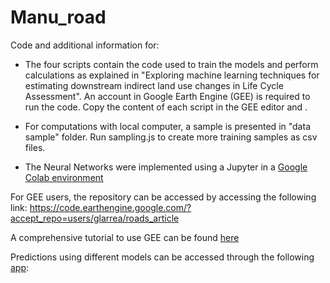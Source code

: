 # Manu_road
Code and additional information for: <DOI>

- The four scripts contain the code used to train the models and perform calculations as explained in "Exploring machine learning techniques for estimating downstream indirect land use changes in Life Cycle Assessment". An account in Google Earth Engine (GEE) is required to run the code.
Copy the content of each script in the GEE editor and <run>.

- For computations with local computer, a sample is presented in "data sample" folder. Run sampling.js to create more training samples as csv files.

- The Neural Networks were implemented using a Jupyter in a [Google Colab environment](https://colab.research.google.com/drive/1Hk79bEG5bPaL9YJDvtHZvhpbBYH9W7LU?usp=sharing)

For GEE users, the repository can be accessed by accessing the following link:
https://code.earthengine.google.com/?accept_repo=users/glarrea/roads_article

A comprehensive tutorial to use GEE can be found [here](https://developers.google.com/earth-engine)

Predictions using different models can be accessed through the following [app](https://glarrea.users.earthengine.app/view/roadstuff):

